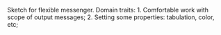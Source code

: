 Sketch for flexible messenger.
Domain traits:
	1. Comfortable work with scope of output messages;
	2. Setting some properties: tabulation, color, etc;
